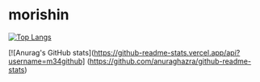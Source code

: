 # morishin

[![Top Langs](https://github-readme-stats.vercel.app/api/top-langs/?username=m34github
)](https://github.com/anuraghazra/github-readme-stats)

[![Anurag's GitHub stats](https://github-readme-stats.vercel.app/api?username=m34github]
(https://github.com/anuraghazra/github-readme-stats)
